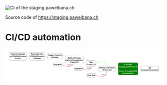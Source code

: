 ![CI of the staging.pawelbana.ch](https://github.com/pawlobanano/pawelbana.ch/workflows/CI%20of%20the%20staging.pawelbana.ch/badge.svg?branch=STAGING)

Source code of https://staging.pawelbana.ch

# CI/CD automation
![Automation flow graph](automation-flow-graph-ci-cdel-cdep-on-staging-pawelbana-ch.png "Continous -Integration, -Delivery, -Deployment on www.staging.pawelbana.ch")
